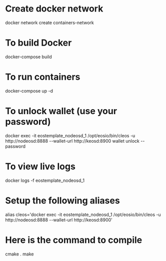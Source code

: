 
# Create docker network
docker network create containers-network

# To build Docker
docker-compose build

# To run containers
docker-compose up -d

# To unlock wallet (use your password)
docker exec -it eostemplate_nodeosd_1 /opt/eosio/bin/cleos -u http://nodeosd:8888 --wallet-url http://keosd:8900 wallet unlock --password 

# To view live logs
docker logs -f eostemplate_nodeosd_1

# Setup the following aliases
alias cleos='docker exec -it eostemplate_nodeosd_1 /opt/eosio/bin/cleos -u http://nodeosd:8888 --wallet-url http://keosd:8900'


# Here is the command to compile
cmake .
make
